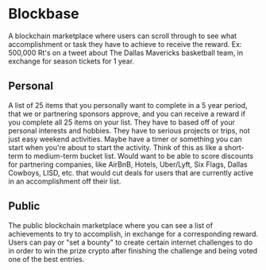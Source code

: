 # Blockbase

A blockchain marketplace where users can scroll through to see what accomplishment or task they have to achieve to receive the reward.
Ex: 500,000 Rt's on a tweet about The Dallas Mavericks basketball team, in exchange for season tickets for 1 year.

## Personal

A list of 25 items that you personally want to complete in a 5 year period, that we or partnering sponsors approve, and you can receive a reward if you complete all 25 items on your list. They have to based off of your personal interests and hobbies. They have to serious projects or trips, not just easy weekend activities. Maybe have a timer or something you can start when you're about to start the activity. Think of this as like a short-term to medium-term bucket list. Would want to be able to score discounts for partnering companies, like AirBnB, Hotels, Uber/Lyft, Six Flags, Dallas Cowboys, LISD, etc. that would cut deals for users that are currently active in an accomplishment off their list.

## Public

The public blockchain marketplace where you can see a list of achievements to try to accomplish, in exchange for a corresponding reward.
Users can pay or "set a bounty" to create certain internet challenges to do in order to win the prize crypto after finishing the challenge and being voted one of the best entries. 
